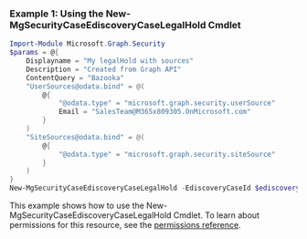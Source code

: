### Example 1: Using the New-MgSecurityCaseEdiscoveryCaseLegalHold Cmdlet
```powershell
Import-Module Microsoft.Graph.Security
$params = @{
	Displayname = "My legalHold with sources"
	Description = "Created from Graph API"
	ContentQuery = "Bazooka"
	"UserSources@odata.bind" = @(
		@{
			"@odata.type" = "microsoft.graph.security.userSource"
			Email = "SalesTeam@M365x809305.OnMicrosoft.com"
		}
	)
	"SiteSources@odata.bind" = @(
		@{
			"@odata.type" = "microsoft.graph.security.siteSource"
		}
	)
}
New-MgSecurityCaseEdiscoveryCaseLegalHold -EdiscoveryCaseId $ediscoveryCaseId -BodyParameter $params
```
This example shows how to use the New-MgSecurityCaseEdiscoveryCaseLegalHold Cmdlet.
To learn about permissions for this resource, see the [permissions reference](/graph/permissions-reference).
